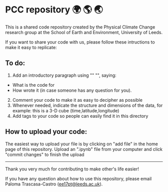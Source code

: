 # PCC repository :earth_africa: :earth_americas: :earth_asia:

This is a shared code repository created by the Physical Climate Change research group 
at the School of Earth and Environment, University of Leeds.

If you want to share your code with us, please follow these intructions to make it easy to replicate:

## To do:
1) Add an introductory paragraph using "" "", saying:
  - What is the code for
  - How wrote it (in case someone has any question for you).
2) Comment your code to make it as easy to decipher as possible
3) Whenever needed, indicate the structure and dimensions of the data, for example: this is a 3-D cube (time,latitude,longitude)
4) Add tags to your code so people can easily find it in this directory


## How to upload your code:
The easiest way to upload your file is by clicking on "add file" in the home page of this repository. Upload an ".ipynb" file from your computer and click "commit changes" to finish the upload

----------------
Thank you very much for contributing to make other's life easier!

If you have any question about how to use this repository, please email Paloma Trascasa-Castro (ee17pt@leeds.ac.uk).
